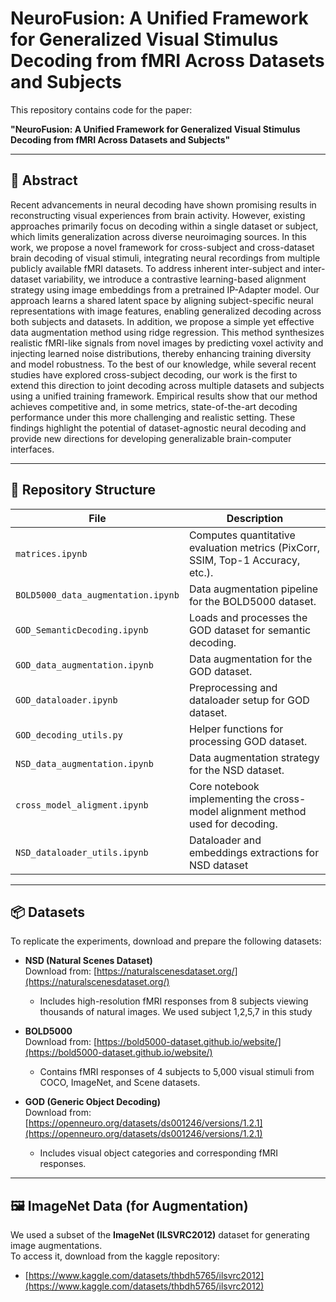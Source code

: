 # NeuroFusion: A Unified Framework for Generalized Visual Stimulus Decoding from fMRI Across Datasets and Subjects

This repository contains code for the paper:

**"NeuroFusion: A Unified Framework for Generalized Visual Stimulus Decoding from fMRI Across Datasets and Subjects"**

---

## 🧠 Abstract

Recent advancements in neural decoding have shown promising results in reconstructing visual experiences from brain activity. However, existing approaches primarily focus on decoding within a single dataset or subject, which limits generalization across diverse neuroimaging sources. In this work, we propose a novel framework for cross-subject and cross-dataset brain decoding of visual stimuli, integrating neural recordings from multiple publicly available fMRI datasets. To address inherent inter-subject and inter-dataset variability, we introduce a contrastive learning-based alignment strategy using image embeddings from a pretrained IP-Adapter model. Our approach learns a shared latent space by aligning subject-specific neural representations with image features, enabling generalized decoding across both subjects and datasets. In addition, we propose a simple yet effective data augmentation method using ridge regression. This method synthesizes realistic fMRI-like signals from novel images by predicting voxel activity and injecting learned noise distributions, thereby enhancing training diversity and model robustness. To the best of our knowledge, while several recent studies have explored cross-subject decoding, our work is the first to extend this direction to joint decoding across multiple datasets and subjects using a unified training framework. Empirical results show that our method achieves competitive and, in some metrics, state-of-the-art decoding performance under this more challenging and realistic setting. These findings highlight the potential of dataset-agnostic neural decoding and provide new directions for developing generalizable brain-computer interfaces.

---

## 📁 Repository Structure

| File | Description |
|------|-------------|
| `matrices.ipynb` | Computes quantitative evaluation metrics (PixCorr, SSIM, Top-1 Accuracy, etc.). |
| `BOLD5000_data_augmentation.ipynb` | Data augmentation pipeline for the BOLD5000 dataset. |
| `GOD_SemanticDecoding.ipynb` | Loads and processes the GOD dataset for semantic decoding. |
| `GOD_data_augmentation.ipynb` | Data augmentation for the GOD dataset. |
| `GOD_dataloader.ipynb` | Preprocessing and dataloader setup for GOD dataset. |
| `GOD_decoding_utils.py` | Helper functions for processing GOD dataset. |
| `NSD_data_augmentation.ipynb` | Data augmentation strategy for the NSD dataset. |
| `cross_model_aligment.ipynb` | Core notebook implementing the cross-model alignment method used for decoding. |
| `NSD_dataloader_utils.ipynb` | Dataloader and embeddings extractions for NSD dataset |

---

## 📦 Datasets

To replicate the experiments, download and prepare the following datasets:

- **NSD (Natural Scenes Dataset)**  
  Download from: [https://naturalscenesdataset.org/](https://naturalscenesdataset.org/)  
  - Includes high-resolution fMRI responses from 8 subjects viewing thousands of natural images. We used subject 1,2,5,7 in this study

- **BOLD5000**  
  Download from: [https://bold5000-dataset.github.io/website/](https://bold5000-dataset.github.io/website/)  
  - Contains fMRI responses of 4 subjects to 5,000 visual stimuli from COCO, ImageNet, and Scene datasets.

- **GOD (Generic Object Decoding)**  
  Download from: [https://openneuro.org/datasets/ds001246/versions/1.2.1](https://openneuro.org/datasets/ds001246/versions/1.2.1)  
  - Includes visual object categories and corresponding fMRI responses.

---

## 🖼️ ImageNet Data (for Augmentation)

We used a subset of the **ImageNet (ILSVRC2012)** dataset for generating image augmentations.  
To access it, download from the kaggle repository:

- [https://www.kaggle.com/datasets/thbdh5765/ilsvrc2012](https://www.kaggle.com/datasets/thbdh5765/ilsvrc2012)  


